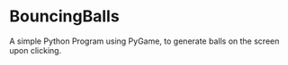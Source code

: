 # BouncingBalls
A simple Python Program using PyGame, to generate balls on the screen upon clicking.
